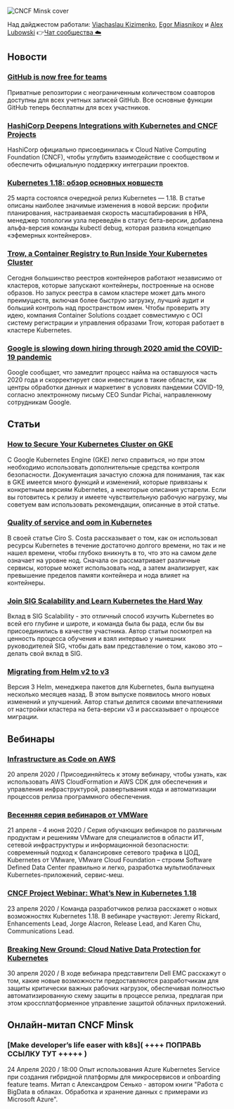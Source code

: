 ![CNCF Minsk cover](https://raw.githubusercontent.com/cncfminsk/digest/master/Digest_cover.jpg)

Над дайджестом работали: [Viachaslau Kizimenko](https://www.linkedin.com/in/viachaslau-kizimenko-185144115/), [Egor Miasnikov](https://www.linkedin.com/in/miasnikov/) и [Alex Lubowski](https://www.linkedin.com/in/aliaksandr-lubouski/)
👉[Чат сообщества ☁️](https://t.me/CNCFMinskChat)

## Новости

### [GitHub is now free for teams](https://github.blog/2020-04-14-github-is-now-free-for-teams/)

Приватные репозитории с неограниченным количеством соавторов доступны для всех учетных записей GitHub. Все основные функции GitHub теперь бесплатны для всех участников.

### [HashiCorp Deepens Integrations with Kubernetes and CNCF Projects](https://thenewstack.io/hashicorp-deepens-integrations-with-kubernetes-and-cncf-projects/)

HashiCorp официально присоединилась к Cloud Native Computing Foundation (CNCF), чтобы углубить взаимодействие с сообществом и обеспечить официальную поддержку интеграции проектов.

### [Kubernetes 1.18: обзор основных новшеств](https://m.habr.com/ru/company/flant/blog/493284/)

25 марта состоялся очередной релиз Kubernetes — 1.18. В статье описаны наиболее значимые изменения в новой версии: профили планирования, настраиваемая скорость масштабирования в HPA, менеджер топологии узла переведён в статус бета-версии, добавлена альфа-версия команды kubectl debug, которая развила концепцию «эфемерных контейнеров».

### [Trow, a Container Registry to Run Inside Your Kubernetes Cluster](https://thenewstack.io/trow-a-container-registry-to-run-inside-a-kubernetes-cluster/)

Сегодня большинство реестров контейнеров работают независимо от кластеров, которые запускают контейнеры, построенные на основе образов. Но запуск реестра в самом кластере может дать много преимуществ, включая более быструю загрузку, лучший аудит и больший контроль над пространством имен. Чтобы проверить эту идею, компания Container Solutions создает совместимую с OCI систему регистрации и управления образами Trow, которая работает в кластере Kubernetes.

### [Google is slowing down hiring through 2020 amid the COVID-19 pandemic](https://www.theverge.com/2020/4/15/21222942/google-slowing-down-hiring-through-2020-covid-19-pandemic)

Google сообщает, что замедлит процесс найма на оставшуюся часть 2020 года и скорректирует свои инвестиции в такие области, как центры обработки данных и маркетинг в условиях пандемии COVID-19, согласно электронному письму CEO Sundar Pichai, направленному сотрудникам Google.

## Статьи

### [How to Secure Your Kubernetes Cluster on GKE](https://devops.com/how-to-secure-your-kubernetes-cluster-on-gke/)

С Google Kubernetes Engine (GKE) легко справиться, но при этом необходимо использовать дополнительные средства контроля безопасности. Документация зачастую сложна для понимания, так как в GKE имеется много функций и изменений, которые привязаны к конкретным версиям Kubernetes, а некоторые описания устарели. Если вы готовитесь к релизу и имеете чувствительную рабочую нагрузку, мы советуем вам использовать рекомендации, описанные в этой статье.

### [Quality of service and oom in Kubernetes](https://ops.tips/notes/kubelet-qos-and-oom/)

В своей статье Ciro S. Costa рассказывает о том, как он использовал ресурсы Kubernetes в течение достаточно долгого времени, но так и не нашел времени, чтобы глубоко вникнуть в то, что это на самом деле означает на уровне нод. Сначала он рассматривает различные сервисы, которые может использовать нод, а затем анализирует, как превышение пределов памяти контейнера и нода влияет на контейнеры.

### [Join SIG Scalability and Learn Kubernetes the Hard Way](https://kubernetes.io/blog/2020/03/19/join-sig-scalability/)

Вклад в SIG Scalability - это отличный способ изучить Kubernetes во всей его глубине и широте, и команда была бы рада, если бы вы присоединились в качестве участника. Автор статьи посмотрел на ценность процесса обучения и взял интервью у нынешних руководителей SIG, чтобы дать вам представление о том, каково это –делать свой вклад в SIG.

### [Migrating from Helm v2 to v3](https://geeksocket.in/posts/helm-2-3-migration/)

Версия 3 Helm, менеджера пакетов для Kubernetes, была выпущена несколько месяцев назад. В этом выпуске появилось много новых изменений и улучшений. Автор статьи делится своими впечатлениями от настройки кластера на бета-версии v3 и рассказывает о процессе миграции.

## Вебинары

### [Infrastructure as Code on AWS](https://pages.awscloud.com/AWS-Online-Tech-Talks_2020_0403-DEV.html)

20 апреля 2020 / Присоединяйтесь к этому вебинару, чтобы узнать, как использовать AWS CloudFormation и AWS CDK для обеспечения и управления инфраструктурой, развертывания кода и автоматизации процессов релиза программного обеспечения.

### [Весенняя серия вебинаров от VMWare](https://onlinexperiences.com/scripts/Server.nxp?LASCmd=AI%3A4%3BF%3AAPIUTILS!51004&PageID=E0CB07CF-B083-40E5-AF97-408F355E8F66)

21 апреля - 4 июня 2020 / Серия обучающих вебинаров по различным продуктам и решениям VMware для специалистов в области ИТ, сетевой инфраструктуры и информационной безопасности: современный подход к балансировке сетевого трафика в ЦОД, Kubernetes от VMware, VMware Cloud Foundation – строим Software Defined Data Center правильно и легко, разработка мультиоблачных Kubernetes-приложений, сервис-меш.

### [CNCF Project Webinar: What’s New in Kubernetes 1.18](https://www.ibm.com/easytools/runtime/hspx/prod/public/X0033/Webinars/docid/23aeb7c6d0974149af3bb67efd41e3be?x_view=X0033/Webinars/EventDetail)

23 апреля 2020 / Команда разработчиков релиза расскажет о новых возможностях Kubernetes 1.18. В вебинаре участвуют: Jeremy Rickard, Enhancements Lead, Jorge Alacron, Release Lead, and Karen Chu, Communications Lead.

### [Breaking New Ground: Cloud Native Data Protection for Kubernetes](https://www.brighttalk.com/webcast/13935/390452?utm_source=brighttalk-portal&utm_medium=web&utm_content=cloud%20native&utm_campaign=webcasts-search-results-feed)

30 апреля 2020 / В ходе вебинара представители Dell EMC расскажут о том, какие новые возможности предоставляются разработчикам для защиты критически важных рабочих нагрузок, обеспечивая полностью автоматизированную схему защиты в процессе релиза, предлагая при этом кроссплатформенное управление защитой облачных приложений.

## Онлайн-митап CNCF Minsk

### [Make developer’s life easer with k8s]( ++++ ПОПРАВЬ ССЫЛКУ ТУТ +++++ )

24 Апреля 2020 / 18:00 Опыт использования Azure Kubernetes Service при создания гибридной платформы для микросервисов и onboarding feature teams. Митап с Александром Сенько - автором книги "Работа с BigData в облаках. Обработка и хранение данных с примерами из Microsoft Azure".
